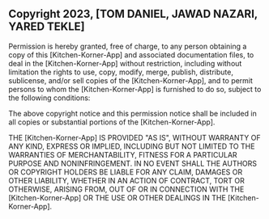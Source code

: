 ## Copyright 2023, [TOM DANIEL, JAWAD NAZARI, YARED TEKLE]

Permission is hereby granted, free of charge, to any person obtaining a copy of this [Kitchen-Korner-App] and associated documentation files, to deal in the [Kitchen-Korner-App] without restriction, including without limitation the rights to use, copy, modify, merge, publish, distribute, sublicense, and/or sell copies of the [Kitchen-Korner-App], and to permit persons to whom the [Kitchen-Korner-App] is furnished to do so, subject to the following conditions:

The above copyright notice and this permission notice shall be included in all copies or substantial portions of the [Kitchen-Korner-App].

THE [Kitchen-Korner-App] IS PROVIDED "AS IS", WITHOUT WARRANTY OF ANY KIND, EXPRESS OR IMPLIED, INCLUDING BUT NOT LIMITED TO THE WARRANTIES OF MERCHANTABILITY, FITNESS FOR A PARTICULAR PURPOSE AND NONINFRINGEMENT. IN NO EVENT SHALL THE AUTHORS OR COPYRIGHT HOLDERS BE LIABLE FOR ANY CLAIM, DAMAGES OR OTHER LIABILITY, WHETHER IN AN ACTION OF CONTRACT, TORT OR OTHERWISE, ARISING FROM, OUT OF OR IN CONNECTION WITH THE [Kitchen-Korner-App] OR THE USE OR OTHER DEALINGS IN THE [Kitchen-Korner-App].